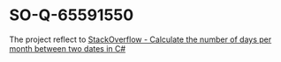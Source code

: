 # SO-Q-65591550

The project reflect to [StackOverflow - Calculate the number of days per month between two dates in C#](https://stackoverflow.com/questions/65591550)
